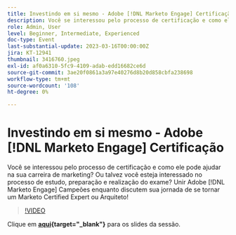 ```yaml
---
title: Investindo em si mesmo - Adobe [!DNL Marketo Engage] Certificação
description: Você se interessou pelo processo de certificação e como ele pode ajudar na sua carreira de marketing? Ou talvez você esteja interessado no processo de estudo, preparação e realização do exame? Unir Adobe [!DNL Marketo Engage] Campeões enquanto discutem sua jornada de se tornar um Marketo Certified Expert ou Arquiteto!
role: Admin, User
level: Beginner, Intermediate, Experienced
doc-type: Event
last-substantial-update: 2023-03-16T00:00:00Z
jira: KT-12941
thumbnail: 3416760.jpeg
exl-id: af0a6310-5fc9-4109-adab-edd16682ce6d
source-git-commit: 3ae20f0861a3a97e40276d8b20d858cbfa238698
workflow-type: tm+mt
source-wordcount: '108'
ht-degree: 0%

---
```


# Investindo em si mesmo - Adobe [!DNL Marketo Engage] Certificação

Você se interessou pelo processo de certificação e como ele pode ajudar na sua carreira de marketing? Ou talvez você esteja interessado no processo de estudo, preparação e realização do exame? Unir Adobe [!DNL Marketo Engage] Campeões enquanto discutem sua jornada de se tornar um Marketo Certified Expert ou Arquiteto!

>[!VIDEO](https://video.tv.adobe.com/v/3416760/?quality=12&learn=on)

Clique em **[aqui](assets/certification.pdf){target="_blank"}** para os slides da sessão.
